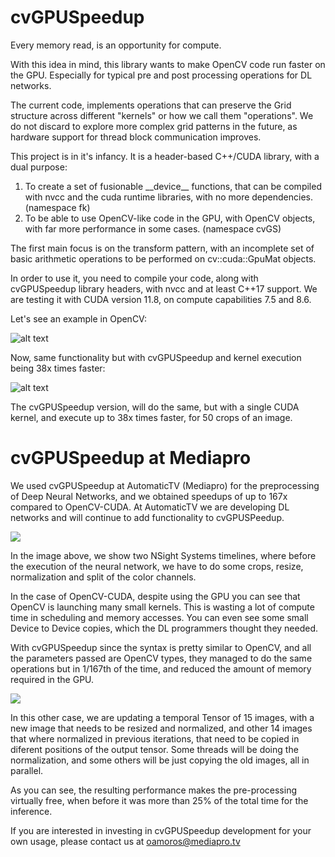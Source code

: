 # cvGPUSpeedup

Every memory read, is an opportunity for compute.

With this idea in mind, this library wants to make OpenCV code run faster on the GPU. Especially for typical pre and post processing operations for DL networks.

The current code, implements operations that can preserve the Grid structure across different "kernels" or how we call them "operations". We do not discard to explore more complex grid patterns in the future, as hardware support for thread block communication improves.

This project is in it's infancy. It is a header-based C++/CUDA library, with a dual purpose:
1. To create a set of fusionable \_\_device\_\_ functions, that can be compiled with nvcc and the cuda runtime libraries, with no more dependencies. (namespace fk) 
2. To be able to use OpenCV-like code in the GPU, with OpenCV objects, with far more performance in some cases. (namespace cvGS)

The first main focus is on the transform pattern, with an incomplete set of basic arithmetic operations to be performed on cv::cuda::GpuMat objects.

In order to use it, you need to compile your code, along with cvGPUSpeedup library headers, with nvcc and at least C++17 support. We are testing it with CUDA version 11.8, on compute capabilities 7.5 and 8.6.

Let's see an example in OpenCV:

![alt text](https://github.com/morousg/cvGPUSpeedup/blob/98a268319b97955bf6d1fe0f3a611e0ea82f9d7d/OpenCVversion.png)

Now, same functionality but with cvGPUSpeedup and kernel execution being 38x times faster:

![alt text](https://github.com/morousg/cvGPUSpeedup/blob/2e9bfb1410c7dd8fb1bc4de279466637881b8843/cvGPUSpeedupVersion.png)

The cvGPUSpeedup version, will do the same, but with a single CUDA kernel, and execute up to 38x times faster, for 50 crops of an image.

# cvGPUSpeedup at Mediapro

We used cvGPUSpeedup at AutomaticTV (Mediapro) for the preprocessing of Deep Neural Networks, and we obtained speedups of up to 167x compared to OpenCV-CUDA. At AutomaticTV we are developing DL networks and will continue to add functionality to cvGPUSPeedup.

<img src="https://github.com/morousg/cvGPUSpeedup/blob/main/images/NSightSystemsTimeline1.png" />

In the image above, we show two NSight Systems timelines, where before the execution of the neural network, we have to do some crops, resize, normalization and split of the color channels. 

In the case of OpenCV-CUDA, despite using the GPU you can see that OpenCV is launching many small kernels. This is wasting a lot of compute time in scheduling and memory accesses. You can even see some small Device to Device copies, which the DL programmers thought they needed.

With cvGPUSpeedup since the syntax is pretty similar to OpenCV, and all the parameters passed are OpenCV types, they managed to do the same operations but in 1/167th of the time, and reduced the amount of memory required in the GPU.

<img src="https://github.com/morousg/cvGPUSpeedup/blob/main/images/NsightSystemsTimeline2.png" />

In this other case, we are updating a temporal Tensor of 15 images, with a new image that needs to be resized and normalized, and other 14 images that where normalized in previous iterations, that need to be copied in diferent positions of the output tensor. Some threads will be doing the normalization, and some others will be just copying the old images, all in parallel.

As you can see, the resulting performance makes the pre-processing virtually free, when before it was more than 25% of the total time for the inference.

If you are interested in investing in cvGPUSpeedup development for your own usage, please contact us at oamoros@mediapro.tv
